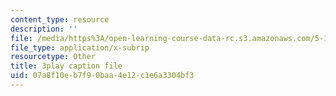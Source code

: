 ```yaml
---
content_type: resource
description: ''
file: /media/https%3A/open-learning-course-data-rc.s3.amazonaws.com/5-111sc-principles-of-chemical-science-fall-2014/07a8f10eb7f90baa4e12c1e6a3304bf3_O192jrR80oo.srt
file_type: application/x-subrip
resourcetype: Other
title: 3play caption file
uid: 07a8f10e-b7f9-0baa-4e12-c1e6a3304bf3
---
```

